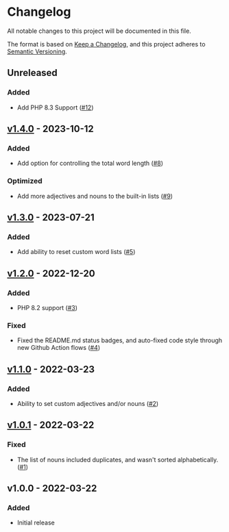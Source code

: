 # Changelog

All notable changes to this project will be documented in this file.

The format is based on [Keep a Changelog](https://keepachangelog.com/en/1.0.0/),
and this project adheres to [Semantic Versioning](https://semver.org/spec/v2.0.0.html).

## Unreleased

### Added

- Add PHP 8.3 Support ([#12](https://github.com/claudiodekker/word-generator/pull/12))


## [v1.4.0](https://github.com/claudiodekker/word-generator/compare/v1.3.0...v1.4.0) - 2023-10-12

### Added

- Add option for controlling the total word length ([#8](https://github.com/claudiodekker/word-generator/pull/8))

### Optimized

- Add more adjectives and nouns to the built-in lists ([#9](https://github.com/claudiodekker/word-generator/pull/9))


## [v1.3.0](https://github.com/claudiodekker/word-generator/compare/v1.2.0...v1.3.0) - 2023-07-21

### Added

- Add ability to reset custom word lists ([#5](https://github.com/claudiodekker/word-generator/pull/5))


## [v1.2.0](https://github.com/claudiodekker/word-generator/compare/v1.1.0...v1.2.0) - 2022-12-20

### Added

- PHP 8.2 support ([#3](https://github.com/claudiodekker/word-generator/pull/3))

### Fixed

- Fixed the README.md status badges, and auto-fixed code style through new Github Action flows ([#4](https://github.com/claudiodekker/word-generator/pull/4))


## [v1.1.0](https://github.com/claudiodekker/word-generator/compare/v1.0.1...v1.1.0) - 2022-03-23

### Added

- Ability to set custom adjectives and/or nouns ([#2](https://github.com/claudiodekker/word-generator/pull/2))


## [v1.0.1](https://github.com/claudiodekker/word-generator/compare/v1.0.0...v1.0.1) - 2022-03-22

### Fixed

- The list of nouns included duplicates, and wasn't sorted alphabetically. ([#1](https://github.com/claudiodekker/word-generator/pull/1))


## v1.0.0 - 2022-03-22

### Added

- Initial release
